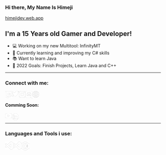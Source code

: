 ### Hi there, My Name Is Himeji
[himejidev.web.app][website]

## I'm a 15 Years old Gamer and Developer!

- 💻 Working on my new Multitool: InfinityMT
- 🌱 Currently learning and improving my C# skills
- 📚 Want to learn Java
- 🥅 2022 Goals: Finish Projects, Learn Java and C++

---

### Connect with me:

[<img align="left" alt="Himeji | Twitch" width="22px" src="https://github.com/HimejiDev/HimejiDev/blob/main/README/TwitchLogo.png" />][twitch]
[<img align="left" alt="Himeji | Twitter" width="22px" src="https://github.com/HimejiDev/HimejiDev/blob/main/README/TwitterLogo.png" />][twitter]
[<img align="left" alt="Himeji | Instagram" width="22px" src="https://github.com/HimejiDev/HimejiDev/blob/main/README/InstagramLogo.png" />][instagram]
[<img align="left" alt="卄imeji ᗪev ǁ 💻 | Discord Server" width="22px" src="https://github.com/HimejiDev/HimejiDev/blob/main/README/DiscordLogo.png" />][discord]
[<img align="left" alt="example.dev" width="22px" src="https://github.com/HimejiDev/HimejiDev/blob/main/README/WebsiteLogo.png" />][website]

<br />

#### Comming Soon:

[<img align="left" alt="Himeji | Youtube" width="22px" src="https://github.com/HimejiDev/HimejiDev/blob/main/README/YoutubeLogo.png" />][youtube]
[<img align="left" alt="Himeji | LinkedIn" width="22px" src="https://github.com/HimejiDev/HimejiDev/blob/main/README/LinkedInLogo.png" />][linkedin]

<br />

---

### Languages and Tools i use:

[<img align="left" alt="Visual Studio Code" width="26px" src="https://github.com/HimejiDev/HimejiDev/blob/main/README/VSCodeLogo.png" />][VSCode]
[<img align="left" alt="Visual Studio 2019" width="26px" src="https://github.com/HimejiDev/HimejiDev/blob/main/README/VS2019Logo.png" />][VS2019]
[<img align="left" alt="C#" width="26px" src="https://github.com/HimejiDev/HimejiDev/blob/main/README/csharpLogo.png" />][csharp]

<br />
<br />

[VSCode]: https://code.visualstudio.com
[VS2019]: https://visualstudio.microsoft.com/vs/

[csharp]: https://dotnet.microsoft.com/languages/csharp

[twitch]: https://www.twitch.tv/himejimc
[twitter]: https://twitter.com/HimejiMC
[discord]: https://discord.gg/myrvjYK2MH

[website]: https://himejidev.web.app
[youtube]: https://example.net
[instagram]: https://www.instagram.com/himejimc/
[linkedin]: https://example.net
